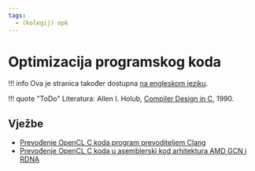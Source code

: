 ```yaml
---
tags:
  - (kolegij) opk
---
```


# Optimizacija programskog koda

!!! info
    Ova je stranica također dostupna [na engleskom jeziku](../../../en/teaching/courses/CO.md).

!!! quote "ToDo"
    Literatura: Allen I. Holub, [Compiler Design in C](https://holub.com/compiler/), 1990.

## Vježbe

- [Prevođenje OpenCL C koda program prevoditeljem Clang](../materijali/llvm-frontend-clang-opencl-c.md)
- [Prevođenje OpenCL C koda u asemblerski kod arhitektura AMD GCN i RDNA](../materijali/llvm-backend-amdgpu.md)

